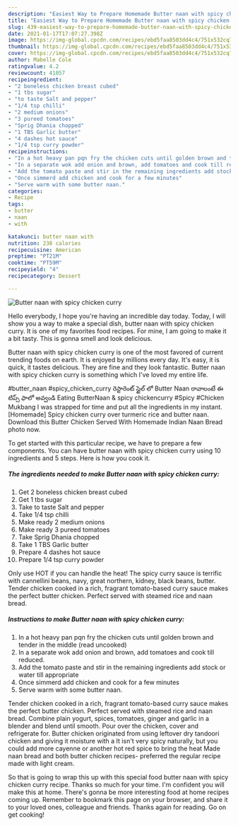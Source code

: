 ```yaml
---
description: "Easiest Way to Prepare Homemade Butter naan with spicy chicken curry"
title: "Easiest Way to Prepare Homemade Butter naan with spicy chicken curry"
slug: 439-easiest-way-to-prepare-homemade-butter-naan-with-spicy-chicken-curry
date: 2021-01-17T17:07:27.398Z
image: https://img-global.cpcdn.com/recipes/ebd5faa8503dd4c4/751x532cq70/butter-naan-with-spicy-chicken-curry-recipe-main-photo.jpg
thumbnail: https://img-global.cpcdn.com/recipes/ebd5faa8503dd4c4/751x532cq70/butter-naan-with-spicy-chicken-curry-recipe-main-photo.jpg
cover: https://img-global.cpcdn.com/recipes/ebd5faa8503dd4c4/751x532cq70/butter-naan-with-spicy-chicken-curry-recipe-main-photo.jpg
author: Mabelle Cole
ratingvalue: 4.2
reviewcount: 41057
recipeingredient:
- "2 boneless chicken breast cubed"
- "1 tbs sugar"
- "to taste Salt and pepper"
- "1/4 tsp chilli"
- "2 medium onions"
- "3 pureed tomatoes"
- "Sprig Dhania chopped"
- "1 TBS Garlic butter"
- "4 dashes hot sauce"
- "1/4 tsp curry powder"
recipeinstructions:
- "In a hot heavy pan pqn fry the chicken cuts until golden brown and tender in the middle (read uncooked)"
- "In a separate wok add onion and brown, add tomatoes and cook till reduced."
- "Add the tomato paste and stir in the remaining ingredients add stock or water till appropriate"
- "Once simmerd add chicken and cook for a few minutes"
- "Serve warm with some butter naan."
categories:
- Recipe
tags:
- butter
- naan
- with

katakunci: butter naan with 
nutrition: 238 calories
recipecuisine: American
preptime: "PT21M"
cooktime: "PT59M"
recipeyield: "4"
recipecategory: Dessert

---
```



![Butter naan with spicy chicken curry](https://img-global.cpcdn.com/recipes/ebd5faa8503dd4c4/751x532cq70/butter-naan-with-spicy-chicken-curry-recipe-main-photo.jpg)

Hello everybody, I hope you're having an incredible day today. Today, I will show you a way to make a special dish, butter naan with spicy chicken curry. It is one of my favorites food recipes. For mine, I am going to make it a bit tasty. This is gonna smell and look delicious.

Butter naan with spicy chicken curry is one of the most favored of current trending foods on earth. It is enjoyed by millions every day. It's easy, it is quick, it tastes delicious. They are fine and they look fantastic. Butter naan with spicy chicken curry is something which I've loved my entire life.

#butter_naan #spicy_chicken_curry రెస్టారెంట్ స్టైల్ లో Butter Naan రావాలంటే ఈ టిప్స్ ఫాలో అవ్వండి Eating ButterNaan &amp; spicy chickencurry #Spicy #Chicken Mukbang I was strapped for time and put all the ingredients in my instant. [Homemade] Spicy chicken curry over turmeric rice and butter naan. Download this Butter Chicken Served With Homemade Indian Naan Bread photo now.


To get started with this particular recipe, we have to prepare a few components. You can have butter naan with spicy chicken curry using 10 ingredients and 5 steps. Here is how you cook it.

<!--inarticleads1-->

##### The ingredients needed to make Butter naan with spicy chicken curry:

1. Get 2 boneless chicken breast cubed
1. Get 1 tbs sugar
1. Take to taste Salt and pepper
1. Take 1/4 tsp chilli
1. Make ready 2 medium onions
1. Make ready 3 pureed tomatoes
1. Take Sprig Dhania chopped
1. Take 1 TBS Garlic butter
1. Prepare 4 dashes hot sauce
1. Prepare 1/4 tsp curry powder


Only use HOT if you can handle the heat! The spicy curry sauce is terrific with cannellini beans, navy, great northern, kidney, black beans, butter. Tender chicken cooked in a rich, fragrant tomato-based curry sauce makes the perfect butter chicken. Perfect served with steamed rice and naan bread. 

<!--inarticleads2-->

##### Instructions to make Butter naan with spicy chicken curry:

1. In a hot heavy pan pqn fry the chicken cuts until golden brown and tender in the middle (read uncooked)
1. In a separate wok add onion and brown, add tomatoes and cook till reduced.
1. Add the tomato paste and stir in the remaining ingredients add stock or water till appropriate
1. Once simmerd add chicken and cook for a few minutes
1. Serve warm with some butter naan.


Tender chicken cooked in a rich, fragrant tomato-based curry sauce makes the perfect butter chicken. Perfect served with steamed rice and naan bread. Combine plain yogurt, spices, tomatoes, ginger and garlic in a blender and blend until smooth. Pour over the chicken, cover and refrigerate for. Butter chicken originated from using leftover dry tandoori chicken and giving it moisture with a It isn&#39;t very spicy naturally, but you could add more cayenne or another hot red spice to bring the heat Made naan bread and both butter chicken recipes- preferred the regular recipe made with light cream. 

So that is going to wrap this up with this special food butter naan with spicy chicken curry recipe. Thanks so much for your time. I'm confident you will make this at home. There's gonna be more interesting food at home recipes coming up. Remember to bookmark this page on your browser, and share it to your loved ones, colleague and friends. Thanks again for reading. Go on get cooking!
